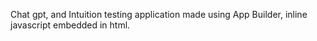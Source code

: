 Chat gpt, and Intuition testing application made using App Builder, inline javascript embedded in html.
